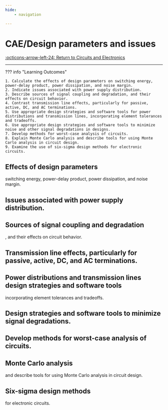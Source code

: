 ```yaml
---
hide:
    - navigation 

---
```


# CAE/Design parameters and issues

[:octicons-arrow-left-24: Return to Circuits and Electronics](/Bodies-of-Knowledge/Circuits-Electronics/)

---

??? info "Learning Outcomes"

    1. Calculate the effects of design parameters on switching energy, power-delay product, power dissipation, and noise margin.
    2. Indicate issues associated with power supply distribution.
    3. Describe sources of signal coupling and degradation, and their effects on circuit behavior.
    4. Contrast transmission line effects, particularly for passive, active, DC, and AC terminations.
    5. Use appropriate design strategies and software tools for power distributions and transmission lines, incorporating element tolerances and tradeoffs.
    6. Use appropriate design strategies and software tools to minimize noise and other signal degradations in designs.
    7. Develop methods for worst-case analysis of circuits.
    8. Explain Monte Carlo analysis and describe tools for using Monte Carlo analysis in circuit design.
    9. Examine the use of six-sigma design methods for electronic circuits.

## Effects of design parameters

switching energy, power-delay product, power dissipation, and noise margin.

## Issues associated with power supply distribution.

## Sources of signal coupling and degradation

, and their effects on circuit behavior.

## Transmission line effects, particularly for passive, active, DC, and AC terminations.

## Power distributions and transmission lines design strategies and software tools

incorporating element tolerances and tradeoffs.

## Design strategies and software tools to minimize signal degradations.

## Develop methods for worst-case analysis of circuits.

## Monte Carlo analysis 

and describe tools for using Monte Carlo analysis in circuit design.

## Six-sigma design methods

 for electronic circuits.